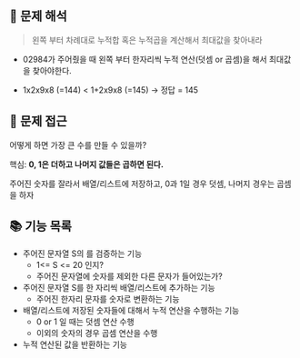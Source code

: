 ## 🧐 문제 해석
> 왼쪽 부터 차례대로 누적합 혹은 누적곱을 계산해서 최대값을 찾아내라

+ 02984가 주어줬을 때 왼쪽 부터 한자리씩 누적 연산(덧셈 or 곱셈)을 해서 최대값을 찾아야한다.

+ 1x2x9x8 (=144) < 1+2x9x8 (=145) &rarr; 정답 = 145

## 🤔 문제 접근
어떻게 하면 가장 큰 수를 만들 수 있을까?

핵심: **0, 1은 더하고 나머지 값들은 곱하면 된다.**


주어진 숫자를 잘라서 배열/리스트에 저장하고, 0과 1일 경우 덧셈, 나머지 경우는 곱셈을 하자

## 📚 기능 목록
+ 주어진 문자열 S의 를 검증하는 기능
    + 1<= S <= 20 인지?
    + 주어진 문자열에 숫자를 제외한 다른 문자가 들어있는가?
+ 주어진 문자열 S를 한 자리씩 배열/리스트에 추가하는 기능
    + 주어진 한자리 문자를 숫자로 변환하는 기능
+ 배열/리스트에 저장된 숫자들에 대해서 누적 연산을 수행하는 기능
    + 0 or 1 일 때는 덧셈 연산 수행
    + 이외의 숫자의 경우 곱셈 연산을 수행
+ 누적 연산된 값을 반환하는 기능